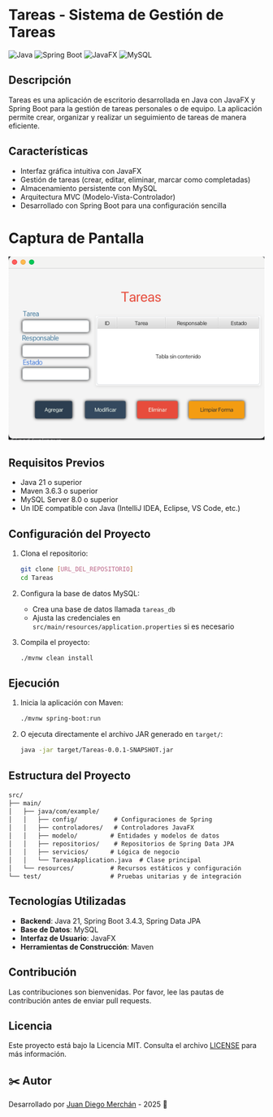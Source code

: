 # Tareas - Sistema de Gestión de Tareas

![Java](https://img.shields.io/badge/java-%23ED8B00.svg?style=for-the-badge&logo=openjdk&logoColor=white)
![Spring Boot](https://img.shields.io/badge/Spring_Boot-6DB33F?style=for-the-badge&logo=spring&logoColor=white)
![JavaFX](https://img.shields.io/badge/JavaFX-ED8B00?style=for-the-badge&logo=openjdk&logoColor=white)
![MySQL](https://img.shields.io/badge/mysql-%2300f.svg?style=for-the-badge&logo=mysql&logoColor=white)

## Descripción

Tareas es una aplicación de escritorio desarrollada en Java con JavaFX y Spring Boot para la gestión de tareas personales o de equipo. La aplicación permite crear, organizar y realizar un seguimiento de tareas de manera eficiente.

## Características

- Interfaz gráfica intuitiva con JavaFX
- Gestión de tareas (crear, editar, eliminar, marcar como completadas)
- Almacenamiento persistente con MySQL
- Arquitectura MVC (Modelo-Vista-Controlador)
- Desarrollado con Spring Boot para una configuración sencilla

# Captura de Pantalla

![Captura de Pantalla](screenshots/consola.png)




## Requisitos Previos

- Java 21 o superior
- Maven 3.6.3 o superior
- MySQL Server 8.0 o superior
- Un IDE compatible con Java (IntelliJ IDEA, Eclipse, VS Code, etc.)

## Configuración del Proyecto

1. Clona el repositorio:
   ```bash
   git clone [URL_DEL_REPOSITORIO]
   cd Tareas
   ```

2. Configura la base de datos MySQL:
   - Crea una base de datos llamada `tareas_db`
   - Ajusta las credenciales en `src/main/resources/application.properties` si es necesario

3. Compila el proyecto:
   ```bash
   ./mvnw clean install
   ```

## Ejecución

1. Inicia la aplicación con Maven:
   ```bash
   ./mvnw spring-boot:run
   ```

2. O ejecuta directamente el archivo JAR generado en `target/`:
   ```bash
   java -jar target/Tareas-0.0.1-SNAPSHOT.jar
   ```

## Estructura del Proyecto

```
src/
├── main/
│   ├── java/com/example/
│   │   ├── config/          # Configuraciones de Spring
│   │   ├── controladores/   # Controladores JavaFX
│   │   ├── modelo/         # Entidades y modelos de datos
│   │   ├── repositorios/    # Repositorios de Spring Data JPA
│   │   ├── servicios/      # Lógica de negocio
│   │   └── TareasApplication.java  # Clase principal
│   └── resources/          # Recursos estáticos y configuración
└── test/                   # Pruebas unitarias y de integración
```

## Tecnologías Utilizadas

- **Backend**: Java 21, Spring Boot 3.4.3, Spring Data JPA
- **Base de Datos**: MySQL
- **Interfaz de Usuario**: JavaFX
- **Herramientas de Construcción**: Maven

## Contribución

Las contribuciones son bienvenidas. Por favor, lee las pautas de contribución antes de enviar pull requests.

## Licencia

Este proyecto está bajo la Licencia MIT. Consulta el archivo [LICENSE](LICENSE) para más información.


## ✂️ Autor

Desarrollado por [Juan Diego Merchán](https://github.com/Juandmj82) - 2025 🚀
